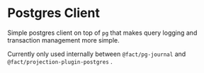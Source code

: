 # Postgres Client

Simple postgres client on top of `pg` that makes query logging and transaction management more simple.

Currently only used internally between `@fact/pg-journal` and `@fact/projection-plugin-postgres` .